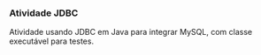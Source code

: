 ### Atividade JDBC
Atividade usando JDBC em Java para integrar MySQL, com classe executável para testes.
